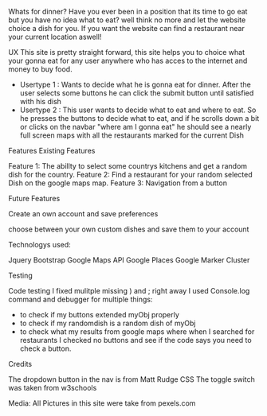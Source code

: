 Whats for dinner?
Have you ever been in a position that its time to go eat but you have no idea what to eat? well think no more and let the website choice a dish for you. If you want the website can find a restaurant near your current location aswell!

UX
This site is pretty straight forward, this site helps you to choice what your gonna eat for any user anywhere who has acces to the internet and money to buy food.

- Usertype 1 :  Wants to decide what he is gonna eat for dinner. After the user selects some buttons he can click the submit button until satisfied with his dish
- Usertype 2 : This user wants to decide what to eat and where to eat. So he presses the buttons to decide what to eat, and if he scrolls down a bit or clicks on the navbar "where am I gonna eat" he should see a nearly full screen maps with all the restaurants marked for the current Dish



Features
Existing Features

Feature 1:  The abillty to select some countrys kitchens and get a random dish for the country.
Feature 2: Find a restaurant for your random selected Dish on the google maps map.
Feature 3: Navigation from a button

Future Features

Create an own account and save preferences

choose between your own custom dishes and save them to your account


Technologys used: 

Jquery
Bootstrap
Google Maps API
Google Places
Google Marker Cluster


Testing

Code testing
I fixed mulitple missing ) and ; right away 
I used Console.log command and debugger for multiple things:
 - to check if my buttons extended myObj properly
 - to check if my randomdish is a random dish of myObj
- to check what my results from google maps where when I searched for restaurants
I checked no buttons and see if the code says you need to check a button.


Credits

The dropdown button in the nav is from Matt Rudge
CSS The toggle switch was taken from w3schools

Media: 
All Pictures in this site were take from pexels.com

